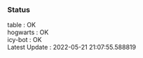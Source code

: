 ### Status


table : OK  
hogwarts : OK  
icy-bot : OK  
Latest Update : 2022-05-21 21:07:55.588819
